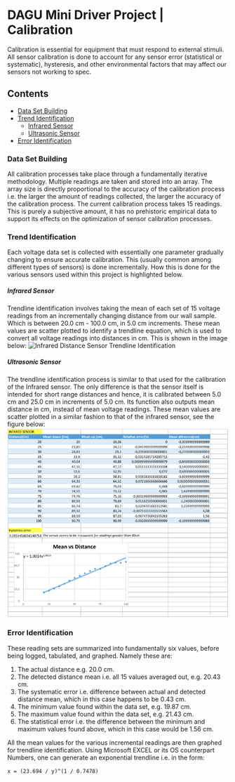 # DAGU Mini Driver Project | Calibration

Calibration is essential for equipment that must respond to external stimuli. All sensor calibration is done to account for any sensor error (statistical or systematic), hysteresis, and other environmental factors that may affect our sensors not working to spec.  

## Contents
- [Data Set Building](#data-set-building)
- [Trend Identification](#trend-identification)
	- [Infrared Sensor](#infrared-sensor)
	- [Ultrasonic Sensor](#ultrasonic-sensor)
- [Error Identification](#error-identification)

### Data Set Building
All calibration processes take place through a fundamentally iterative methodology. Multiple readings are taken and stored into an array. The array size is directly proportional to the accuracy of the calibration process i.e. the larger the amount of readings collected, the larger the accuracy of the calibration process. The current calibration process takes 15 readings. This is purely a subjective amount, it has no prehistoric empirical data to support its effects on the optimization of sensor calibration processes.

### Trend Identification
Each voltage data set is collected with essentially one parameter gradually changing to ensure accurate calibration. This (usually common among different types of sensors) is done incrementally. How this is done for the various sensors used within this project is highlighted below.

##### Infrared Sensor
Trendline identification involves taking the mean of each set of 15 voltage readings from an incrementally changing distance from our wall sample. Which is between 20.0 cm - 100.0 cm, in 5.0 cm increments. These mean values are scatter plotted to identify a trendline equation, which is used to convert all voltage readings into distances in cm. This is shown in the image below:
![Infrared Distance Sensor Trendline Identification](./assets/calibration/infrSensorTrendline.png)

##### Ultrasonic Sensor
The trendline identification process is similar to that used for the calibration of the Infrared sensor. The only difference is that the sensor itself is intended for short range distances and hence, it is calibrated between 5.0 cm and 25.0 cm in increments of 5.0 cm. Its function also outputs mean distance in cm, instead of mean voltage readings. These mean values are scatter plotted in a similar fashion to that of the infrared sensor, see the figure below:
![Ultrasonic Distance Sensor Trendline Identification](./assets/calibration/ultraSensorTrendline.png)

### Error Identification
These reading sets are summarized into fundamentally six values, before being logged, tabulated, and graphed. Namely these are:

1. The actual distance e.g. 20.0 cm.
2. The detected distance mean i.e. all 15 values averaged out, e.g. 20.43 cm.
3. The systematic error i.e. difference between actual and detected distance mean, which in this case happens to be 0.43 cm.
4. The minimum value found within the data set, e.g. 19.87 cm.
5. The maximum value found within the data set, e.g. 21.43 cm.
6. The statistical error i.e. the difference between the minimum and maximum values found above, which in this case would be 1.56 cm.

All the mean values for the various incremental readings are then graphed for trendline identification. Using Microsoft EXCEL or its OS counterpart Numbers, one can generate an exponential trendline i.e. in the form:
```
x = (23.694 / y)^(1 / 0.7478)
```